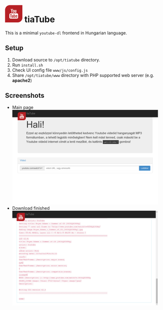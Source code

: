 # ![Logo](www/ico/apple-touch-icon-57-precomposed.png) tiaTube
This is a minimal ``youtube-dl`` frontend in Hungarian language.


## Setup
1. Download source to ``/opt/tiatube`` directory.
2. Run ``install.sh``
3. Check UI config file ``www/js/config.js``
4. Share ``/opt/tiatube/www`` directory with PHP supported web server (e.g. **apache2**)


## Screenshots
* Main page<br/> ![Main page](screenshots/main.png)
* Download finished<br/> ![Download finished](screenshots/downloaded.png)
